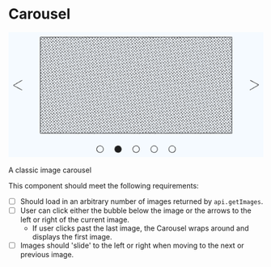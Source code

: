 # Carousel

![carousel](./carousel.png)

A classic image carousel

This component should meet the following requirements:

- [ ] Should load in an arbitrary number of images returned by `api.getImages`.
- [ ] User can click either the bubble below the image or the arrows to the left or right of the current image.
  - If user clicks past the last image, the Carousel wraps around and displays the first image.
- [ ] Images should 'slide' to the left or right when moving to the next or previous image.
